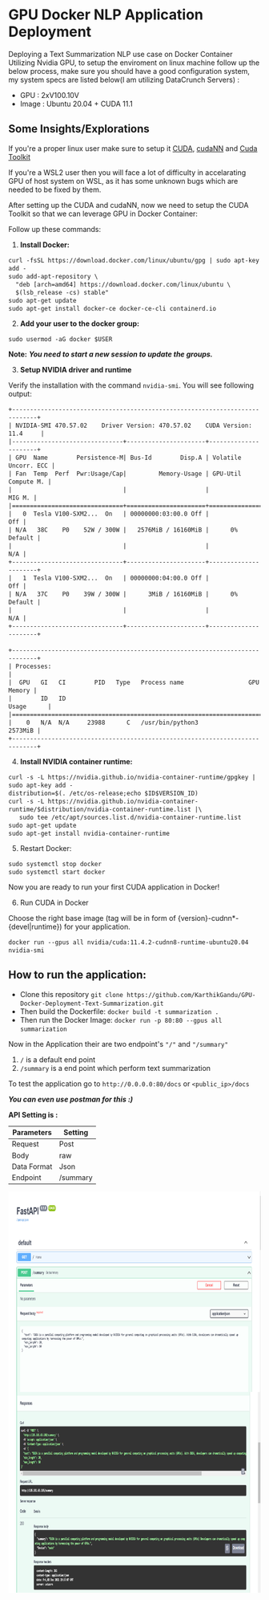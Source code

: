 # GPU Docker NLP Application Deployment

Deploying a Text Summarization NLP use case on Docker Container Utilizing Nvidia GPU, to setup the enviroment on linux machine follow up the below process, make sure you should have a good configuration system, my system specs are listed below(I am utilizing DataCrunch Servers) :

* GPU : 2xV100.10V
* Image : Ubuntu 20.04 + CUDA 11.1

## Some Insights/Explorations
If you're a proper linux user make sure to setup it [CUDA](https://docs.nvidia.com/cuda/cuda-installation-guide-linux/index.html), [cudaNN](https://developer.nvidia.com/cudnn) and [Cuda Toolkit](https://developer.nvidia.com/cuda-toolkit)

If you're a WSL2 user then you will face a lot of difficulty in accelarating GPU of host system on WSL, as it has some unknown bugs which are needed to be fixed by them.

After setting up the CUDA and cudaNN, now we need to setup the CUDA Toolkit so that we can leverage GPU in Docker Container:

Follow up these commands:

1. **Install Docker:**

 ```shell
curl -fsSL https://download.docker.com/linux/ubuntu/gpg | sudo apt-key add -
sudo add-apt-repository \
   "deb [arch=amd64] https://download.docker.com/linux/ubuntu \
   $(lsb_release -cs) stable"
sudo apt-get update
sudo apt-get install docker-ce docker-ce-cli containerd.io
```

2. **Add your user to the docker group:**

 ```shell
sudo usermod -aG docker $USER
```

**Note:** ***You need to start a new session to update the groups.***

3. **Setup NVIDIA driver and runtime**

Verify the installation with the command `nvidia-smi`. You will see following output:
 ```
+-----------------------------------------------------------------------------+
| NVIDIA-SMI 470.57.02    Driver Version: 470.57.02    CUDA Version: 11.4     |
|-------------------------------+----------------------+----------------------+
| GPU  Name        Persistence-M| Bus-Id        Disp.A | Volatile Uncorr. ECC |
| Fan  Temp  Perf  Pwr:Usage/Cap|         Memory-Usage | GPU-Util  Compute M. |
|                               |                      |               MIG M. |
|===============================+======================+======================|
|   0  Tesla V100-SXM2...  On   | 00000000:03:00.0 Off |                  Off |
| N/A   38C    P0    52W / 300W |   2576MiB / 16160MiB |      0%      Default |
|                               |                      |                  N/A |
+-------------------------------+----------------------+----------------------+
|   1  Tesla V100-SXM2...  On   | 00000000:04:00.0 Off |                  Off |
| N/A   37C    P0    39W / 300W |      3MiB / 16160MiB |      0%      Default |
|                               |                      |                  N/A |
+-------------------------------+----------------------+----------------------+

+-----------------------------------------------------------------------------+
| Processes:                                                                  |
|  GPU   GI   CI        PID   Type   Process name                  GPU Memory |
|        ID   ID                                                   Usage      |
|=============================================================================|
|    0   N/A  N/A     23988      C   /usr/bin/python3                 2573MiB |
+-----------------------------------------------------------------------------+
```

4. **Install NVIDIA container runtime:**
 ```shell
curl -s -L https://nvidia.github.io/nvidia-container-runtime/gpgkey | sudo apt-key add -
distribution=$(. /etc/os-release;echo $ID$VERSION_ID)
curl -s -L https://nvidia.github.io/nvidia-container-runtime/$distribution/nvidia-container-runtime.list |\
    sudo tee /etc/apt/sources.list.d/nvidia-container-runtime.list
sudo apt-get update
sudo apt-get install nvidia-container-runtime
```

5. Restart Docker:
```shell
sudo systemctl stop docker
sudo systemctl start docker
```

Now you are ready to run your first CUDA application in Docker!

6. Run CUDA in Docker

Choose the right base image (tag will be in form of {version}-cudnn*-{devel|runtime}) for your application.
 ```shell
docker run --gpus all nvidia/cuda:11.4.2-cudnn8-runtime-ubuntu20.04 nvidia-smi
```
## How to run the application:

* Clone this repository `git clone https://github.com/KarthikGandu/GPU-Docker-Deployment-Text-Summarization.git`
* Then build the Dockerfile: `docker build -t summarization .`
* Then run the Docker Image:  `docker run -p 80:80 --gpus all summarization`

Now in the Application their are two endpoint's `"/"` and `"/summary"` 

1. `/` is a default end point
2. `/summary` is a end point which perform text summarization

To test the application go to `http://0.0.0.0:80/docs` or `<public_ip>/docs`

***You can even use postman for this :)*** 

**API Setting is :**

| Parameters      | Setting |
| ----------- | ----------- |
| Request      | Post     |
| Body   | raw |
| Data Format | Json |
| Endpoint   | /summary        |

<img align="left" width="1000" height="400" src="utils/fastapi_1.PNG">


<img align="left" width="1000" height="400" src="utils/response.png">
